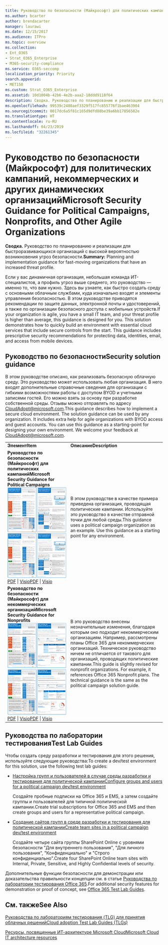 ```yaml
---
title: Руководство по безопасности (Майкрософт) для политических кампаний, некоммерческих и других динамических организаций
ms.author: bcarter
author: brendacarter
manager: laurawi
ms.date: 12/15/2017
ms.audience: ITPro
ms.topic: overview
ms.collection:
- Ent_O365
- Strat_O365_Enterprise
- M365-security-compliance
ms.service: O365-seccomp
localization_priority: Priority
search.appverid:
- MET150
ms.custom: Strat_O365_Enterprise
ms.assetid: 10d1004b-42b6-4e2b-aaa2-18ddd9118f64
description: Сводка. Руководство по планированию и реализации для быстроразвивающихся организаций с высокой вероятностью возникновения угроз безопасности.
ms.openlocfilehash: 99539c2480aef3329f517fc855776f1bae463904
ms.sourcegitcommit: 0017dc6a5f81c165d9dfd88be39a6bb17856582e
ms.translationtype: HT
ms.contentlocale: ru-RU
ms.lasthandoff: 04/23/2019
ms.locfileid: "32261345"
---
```

# <a name="microsoft-security-guidance-for-political-campaigns-nonprofits-and-other-agile-organizations"></a><span data-ttu-id="b1758-103">Руководство по безопасности (Майкрософт) для политических кампаний, некоммерческих и других динамических организаций</span><span class="sxs-lookup"><span data-stu-id="b1758-103">Microsoft Security Guidance for Political Campaigns, Nonprofits, and Other Agile Organizations</span></span>

 <span data-ttu-id="b1758-104">**Сводка.** Руководство по планированию и реализации для быстроразвивающихся организаций с высокой вероятностью возникновения угроз безопасности.</span><span class="sxs-lookup"><span data-stu-id="b1758-104">**Summary:** Planning and implementation guidance for fast-moving organizations that have an increased threat profile.</span></span>
  
<span data-ttu-id="b1758-p101">Если у вас динамичная организация, небольшая команда ИТ-специалистов, а профиль угроз выше среднего, это руководство — именно то, что вам нужно. Здесь вы узнаете, как быстро создать среду с основными облачным службами, куда изначально входят и элементы управления безопасностью. В этом руководстве приводятся рекомендации по защите данных, электронной почты и удостоверений, а также по организации безопасного доступа с мобильных устройств.</span><span class="sxs-lookup"><span data-stu-id="b1758-p101">If your organization is agile, you have a small IT team, and your threat profile is higher than average, this guidance is designed for you. This solution demonstrates how to quickly build an environment with essential cloud services that include secure controls from the start. This guidance includes prescriptive security recommendations for protecting data, identities, email, and access from mobile devices.</span></span>
  
## <a name="security-solution-guidance"></a><span data-ttu-id="b1758-108">Руководство по безопасности</span><span class="sxs-lookup"><span data-stu-id="b1758-108">Security solution guidance</span></span>

<span data-ttu-id="b1758-p102">В этом руководстве описано, как реализовать безопасную облачную среду. Это руководство может использовать любая организация. В него входят дополнительные справочные сведения для организации с гибкими возможностями работы с доступом BYOD и учетными записями гостей. Его можно взять за основу при разработке собственной среды. Отзывы можно отправлять по адресу [CloudAdopt@microsoft.com](mailto:CloudAdopt@microsoft.com).</span><span class="sxs-lookup"><span data-stu-id="b1758-p102">This guidance describes how to implement a secure cloud environment. The solution guidance can be used by any organization. It includes extra help for agile organizations with BYOD access and guest accounts. You can use this guidance as a starting-point for designing your own environment. We welcome your feedback at [CloudAdopt@microsoft.com](mailto:CloudAdopt@microsoft.com).</span></span> 
  
|||
|:-----|:-----|
|<span data-ttu-id="b1758-114">**Элемент**</span><span class="sxs-lookup"><span data-stu-id="b1758-114">**Item**</span></span> <br/> |<span data-ttu-id="b1758-115">**Описание**</span><span class="sxs-lookup"><span data-stu-id="b1758-115">**Description**</span></span> <br/> |
|<span data-ttu-id="b1758-116">**Руководство по безопасности (Майкрософт) для политических кампаний**</span><span class="sxs-lookup"><span data-stu-id="b1758-116">**Microsoft Security Guidance for Political Campaigns**</span></span> <br/> <span data-ttu-id="b1758-117">[![Эскиз для набора мини-постеров.](media/d370ce28-ca40-4930-9a2c-907312aa06c8.png)          ](http://download.microsoft.com/download/B/4/D/B4D520C3-4D0C-4B4D-BFB9-09F0651C2775/MSFT_Cloud_architecture_security%20for%20political%20campaigns.pdf)</span><span class="sxs-lookup"><span data-stu-id="b1758-117">[![Thumb nail for mini poster set.](media/d370ce28-ca40-4930-9a2c-907312aa06c8.png)          ](http://download.microsoft.com/download/B/4/D/B4D520C3-4D0C-4B4D-BFB9-09F0651C2775/MSFT_Cloud_architecture_security%20for%20political%20campaigns.pdf)</span></span> <br/> <span data-ttu-id="b1758-118">[PDF](http://download.microsoft.com/download/B/4/D/B4D520C3-4D0C-4B4D-BFB9-09F0651C2775/MSFT_Cloud_architecture_security%20for%20political%20campaigns.pdf)  \| [Visio](http://download.microsoft.com/download/B/4/D/B4D520C3-4D0C-4B4D-BFB9-09F0651C2775/MSFT_Cloud_architecture_security%20for%20political%20campaigns.vsdx)</span><span class="sxs-lookup"><span data-stu-id="b1758-118">[PDF](http://download.microsoft.com/download/B/4/D/B4D520C3-4D0C-4B4D-BFB9-09F0651C2775/MSFT_Cloud_architecture_security%20for%20political%20campaigns.pdf)  \| [Visio](http://download.microsoft.com/download/B/4/D/B4D520C3-4D0C-4B4D-BFB9-09F0651C2775/MSFT_Cloud_architecture_security%20for%20political%20campaigns.vsdx)</span></span> <br/> |<span data-ttu-id="b1758-p103">В этом руководстве в качестве примера приведена организация, проводящая политические кампании. Используйте это руководство в качестве отправной точки для любой среды.</span><span class="sxs-lookup"><span data-stu-id="b1758-p103">This guidance uses a political campaign organization as an example. Use this guidance as a starting point for any environment.</span></span>  <br/> |
|<span data-ttu-id="b1758-121">**Руководство по безопасности (Майкрософт) для некоммерческих организаций**</span><span class="sxs-lookup"><span data-stu-id="b1758-121">**Microsoft Security Guidance for Nonprofits**</span></span> <br/> <span data-ttu-id="b1758-122">[![Эскиз для скачиваемого файла](media/e4784889-1c69-4067-9a8f-31d31d1eceea.png)          ](http://download.microsoft.com/download/9/4/3/94389612-C679-4061-8DF2-D9A15D72B65F/Microsoft_Cloud%20Architecture_Security%20for%20Nonprofits.pdf)</span><span class="sxs-lookup"><span data-stu-id="b1758-122">[![Thumnail image for downloadable file](media/e4784889-1c69-4067-9a8f-31d31d1eceea.png)          ](http://download.microsoft.com/download/9/4/3/94389612-C679-4061-8DF2-D9A15D72B65F/Microsoft_Cloud%20Architecture_Security%20for%20Nonprofits.pdf)</span></span> <br/> <span data-ttu-id="b1758-123">[PDF](http://download.microsoft.com/download/9/4/3/94389612-C679-4061-8DF2-D9A15D72B65F/Microsoft_Cloud%20Architecture_Security%20for%20Nonprofits.pdf)  \| [Visio](http://download.microsoft.com/download/9/4/3/94389612-C679-4061-8DF2-D9A15D72B65F/Microsoft_Cloud%20Architecture_Security%20for%20Nonprofits.vsdx)</span><span class="sxs-lookup"><span data-stu-id="b1758-123">[PDF](http://download.microsoft.com/download/9/4/3/94389612-C679-4061-8DF2-D9A15D72B65F/Microsoft_Cloud%20Architecture_Security%20for%20Nonprofits.pdf)  \| [Visio](http://download.microsoft.com/download/9/4/3/94389612-C679-4061-8DF2-D9A15D72B65F/Microsoft_Cloud%20Architecture_Security%20for%20Nonprofits.vsdx)</span></span> <br/> |<span data-ttu-id="b1758-p104">В это руководство внесены незначительные изменения, благодаря которым оно подходит некоммерческим организациям. Например, рассмотрены планы Office 365 для некоммерческих организаций. Техническое руководство ничем не отличается от такового для организаций, проводящих политические кампании.</span><span class="sxs-lookup"><span data-stu-id="b1758-p104">This guide is slightly revised for nonprofit organizations. For example, it references Office 365 Nonprofit plans. The technical guidance is the same as the political campaign solution guide.</span></span>  <br/> |
   
## <a name="test-lab-guides"></a><span data-ttu-id="b1758-127">Руководства по лаборатории тестирования</span><span class="sxs-lookup"><span data-stu-id="b1758-127">Test Lab Guides</span></span>

<span data-ttu-id="b1758-128">Чтобы создать среду разработки и тестирования для этого решения, используйте следующие руководства:</span><span class="sxs-lookup"><span data-stu-id="b1758-128">To create a dev/test environment for this solution, use the following test lab guides:</span></span> 
  
- [<span data-ttu-id="b1758-129">Настройка групп и пользователей в случае среды разработки и тестирования для политической кампании</span><span class="sxs-lookup"><span data-stu-id="b1758-129">Configure groups and users for a political campaign dev/test environment</span></span>](https://docs.microsoft.com/office365/enterprise/configure-groups-and-users-for-a-political-campaign-dev-test-environment)
    
     <span data-ttu-id="b1758-130">Создайте пробные подписки на Office 365 и EMS, а затем создайте группы и пользователей для типичной политической кампании.</span><span class="sxs-lookup"><span data-stu-id="b1758-130">Create trial subscriptions for Office 365 and EMS and then create groups and users for a representative political campaign.</span></span>
    
- [<span data-ttu-id="b1758-131">Создание сайтов групп в среде разработки и тестирования для политической кампании</span><span class="sxs-lookup"><span data-stu-id="b1758-131">Create team sites in a political campaign dev/test environment</span></span>](https://docs.microsoft.com/office365/enterprise/create-team-sites-in-a-political-campaign-dev-test-environment)
    
    <span data-ttu-id="b1758-132">Создайте четыре сайта группы SharePoint Online с уровнями безопасности "Для внутреннего пользования", "Для личного пользования", "Конфиденциально" и "Строго конфиденциально".</span><span class="sxs-lookup"><span data-stu-id="b1758-132">Create four SharePoint Online team sites with Internal, Private, Sensitive, and Highly Confidential levels of security.</span></span>
    
<span data-ttu-id="b1758-133">Дополнительные функции безопасности для демонстрации или доказательства правильности концепции см. в статье [Руководства по лаборатории тестирования Office 365](http://aka.ms/o365tlgs).</span><span class="sxs-lookup"><span data-stu-id="b1758-133">For additional security features for demonstration or proof of concept, see [Office 365 Test Lab Guides](http://aka.ms/o365tlgs).</span></span>
  
## <a name="see-also"></a><span data-ttu-id="b1758-134">См. также</span><span class="sxs-lookup"><span data-stu-id="b1758-134">See Also</span></span>

[<span data-ttu-id="b1758-135">Руководства по лабораториям тестирования (TLG) для принятия облачных решений</span><span class="sxs-lookup"><span data-stu-id="b1758-135">Cloud adoption Test Lab Guides (TLGs)</span></span>](https://docs.microsoft.com/office365/enterprise/cloud-adoption-test-lab-guides-tlgs)
  
[<span data-ttu-id="b1758-136">Ресурсы, посвященные ИТ-архитектуре Microsoft Cloud</span><span class="sxs-lookup"><span data-stu-id="b1758-136">Microsoft Cloud IT architecture resources</span></span>](https://docs.microsoft.com/office365/enterprise/microsoft-cloud-it-architecture-resources)



